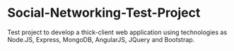 # Social-Networking-Test-Project
Test project to develop a thick-client web application using technologies as Node.JS, Express, MongoDB, AngularJS, JQuery and Bootstrap.
